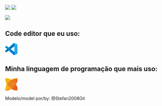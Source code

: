 ![](https://github-readme-stats.vercel.app/api?username=MateuzinhoX02&show_icons=true&theme=midnight-purple)
![](https://github-readme-stats.vercel.app/api/top-langs/?username=MateuzinhoX02&layout=compact&show_icons=true&theme=midnight-purple)

<img src="https://img.shields.io/badge/haxe-logo.svg?style=for-the-badge&logo=haxe&logoColor=white)" />

## Code editor que eu uso:

<img height="40" src="https://raw.githubusercontent.com/devicons/devicon/master/icons/vscode/vscode-original.svg" />

## Minha linguagem de programação que mais uso:

<img height="40" src="https://raw.githubusercontent.com/devicons/devicon/master/icons/haxe/haxe-original.svg" /> 

Modelo/model por/by: @Stefan2008Git
